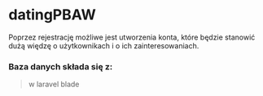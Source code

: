 # datingPBAW
 Poprzez rejestrację możliwe jest utworzenia konta, które będzie stanowić 
 dużą więdzę o użytkownikach i o ich zainteresowaniach.

### Baza danych składa się z:



> w laravel blade
